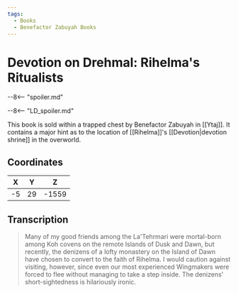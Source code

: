 ```yaml
---
tags:
  - Books
  - Benefactor Zabuyah Books
---
```

# Devotion on Drehmal: Rihelma's Ritualists

--8<-- "spoiler.md"

--8<-- "LD_spoiler.md"

This book is sold within a trapped chest by Benefactor Zabuyah in [[Ytaj]]. It contains a major hint as to the location of [[Rihelma]]'s [[Devotion|devotion shrine]] in the overworld.

## Coordinates
| **X** | **Y** | **Z**  |
| :---: | :---: | :----: |
| -5  |  29  | -1559 |

## Transcription
> Many of my good friends among the La'Tehrmari were mortal-born among Koh covens on the remote Islands of Dusk and Dawn, but recently, the denizens of a lofty monastery on the Island of Dawn have chosen to convert to the faith of Rihelma. I would caution against visiting, however, since even our most experienced Wingmakers were forced to flee without managing to take a step inside. The denizens' short-sightedness is hilariously ironic.
